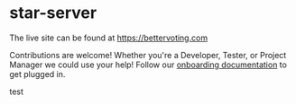 # star-server

The live site can be found at https://bettervoting.com

Contributions are welcome! Whether you're a Developer, Tester, or Project Manager we could use your help! Follow our [onboarding documentation](https://docs.bettervoting.com/contributions/0_contribution_guide.html) to get plugged in.

test
